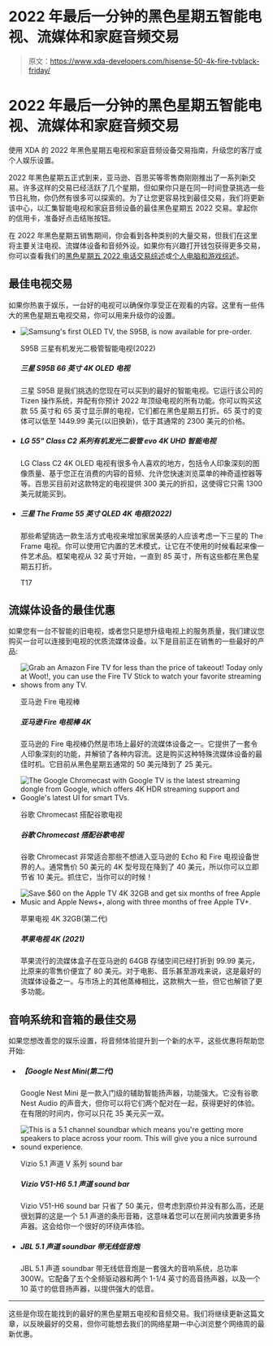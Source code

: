 # 2022 年最后一分钟的黑色星期五智能电视、流媒体和家庭音频交易

> 原文：<https://www.xda-developers.com/hisense-50-4k-fire-tvblack-friday/>

# 2022 年最后一分钟的黑色星期五智能电视、流媒体和家庭音频交易

使用 XDA 的 2022 年黑色星期五电视和家庭音频设备交易指南，升级您的客厅或个人娱乐设置。

2022 年黑色星期五正式到来，亚马逊、百思买等零售商刚刚推出了一系列新交易。许多这样的交易已经活跃了几个星期，但如果你只是在同一时间登录挑选一些节日礼物，你仍然有很多可以探索的。为了让您更容易找到最佳交易，我们将更新该中心，以汇集智能电视和家庭音频设备的最佳黑色星期五 2022 交易。拿起你的信用卡，准备好点击结账按钮。

在 2022 年黑色星期五销售期间，你会看到各种类别的大量交易，但我们在这里将主要关注电视、流媒体设备和音频外设。如果你有兴趣打开钱包获得更多交易，你可以查看我们的[黑色星期五 2022 电话交易综述](https://www.xda-developers.com/black-friday/)或[个人电脑和游戏综述](https://www.xda-developers.com/best-black-friday-pc-gaming-deals/)。

## 最佳电视交易

如果你热衷于娱乐，一台好的电视可以确保你享受正在观看的内容。这里有一些伟大的黑色星期五电视交易，你可以用来升级你的设置。

*   <picture>![Samsung's first OLED TV, the S95B, is now available for pre-order.](img/80918cf4371a6eea4b6bb42144a53514.png)</picture>

    S95B 三星有机发光二极管智能电视(2022)

    ##### 三星 S95B 66 英寸 4K OLED 电视

    三星 S95B 是我们挑选的您现在可以买到的最好的智能电视。它运行该公司的 Tizen 操作系统，并配有你预计 2022 年顶级电视的所有功能。你可以购买这款 55 英寸和 65 英寸显示屏的电视，它们都在黑色星期五打折。65 英寸的变体可以低至 1449.99 美元(以旧换新)，低于其通常的 2300 美元的价格。

*   ##### LG 55" Class C2 系列有机发光二极管 evo 4K UHD 智能电视

    LG Class C2 4K OLED 电视有很多令人喜欢的地方，包括令人印象深刻的图像质量、基于您正在消费的内容的音频、允许您快速浏览菜单的神奇遥控器等等。百思买目前对这款特定的电视提供 300 美元的折扣，这使得它只需 1300 美元就能买到。

*   ##### 三星 The Frame 55 英寸 QLED 4K 电视(2022)

    那些希望挑选一款生活方式电视来增加家居美感的人应该考虑一下三星的 The Frame 电视。你可以使用它内置的艺术模式，让它在不使用的时候看起来像一件艺术品。框架电视从 32 英寸开始，一直到 85 英寸，所有这些都在黑色星期五打折。

    T17

## 流媒体设备的最佳优惠

如果您有一台不智能的旧电视，或者您只是想升级电视上的服务质量，我们建议您购买一台可以连接到电视的优质流媒体设备。以下是目前正在销售的一些最好的产品:

*   <picture>![Grab an Amazon Fire TV for less than the price of takeout! Today only at Woot!, you can use the Fire TV Stick to watch your favorite streaming shows from any TV.](img/43cfe6a938b48d7e576cac0706b6da71.png)</picture>

    亚马逊 Fire 电视棒

    ##### 亚马逊 Fire 电视棒 4K

    亚马逊的 Fire 电视棒仍然是市场上最好的流媒体设备之一。它提供了一套令人印象深刻的功能，并解锁了各种内容流。这是购买这种特殊流媒体设备的最佳时机。它目前从黑色星期五通常的 50 美元降到了 25 美元。

*   <picture>![The Google Chromecast with Google TV is the latest streaming dongle from Google, which offers 4K HDR streaming support and Google's latest UI for smart TVs.](img/248a246a0cc3641872626cb64c0c7ce4.png)</picture>

    谷歌 Chromecast 搭配谷歌电视

    ##### 谷歌 Chromecast 搭配谷歌电视

    谷歌 Chromecast 非常适合那些不想进入亚马逊的 Echo 和 Fire 电视设备世界的人。通常售价 50 美元的 4K 型号现在降到了 40 美元，所以你可以立即节省 10 美元。抓住它，当你可以的时候！

*   <picture>![Save $60 on the Apple TV 4K 32GB and get six months of free Apple Music and Apple News+, along with three months of free Apple TV+.](img/4a24540627653c07432e826883922b2e.png)</picture>

    苹果电视 4K 32GB(第二代)

    ##### 苹果电视 4K (2021)

    苹果流行的流媒体盒子在亚马逊的 64GB 存储空间已经打折到 99.99 美元，比原来的零售价便宜了 80 美元。对于电影、音乐甚至游戏来说，这是最好的流媒体设备之一。与市场上的其他蒸棒相比，这款稍大一些，但它也解锁了更多功能。

## 音响系统和音箱的最佳交易

如果您想改善您的娱乐设置，将音频体验提升到一个新的水平，这些优惠将帮助您开始:

*   ##### 【Google Nest Mini(第二代)

    Google Nest Mini 是一款入门级的辅助智能扬声器，功能强大。它没有谷歌 Nest Audio 的声音大，但你可以将它们两个配对在一起，获得更好的体验。在有限的时间内，你可以只花 35 美元买一双。

*   <picture>![This is a 5.1 channel soundbar which means you're getting more speakers to place across your room. This will give you a nice surround sound experience.](img/036e45d64daf44a55dcf2520ecfd17e4.png)</picture>

    Vizio 5.1 声道 V 系列 sound bar

    ##### Vizio V51-H6 5.1 声道 sound bar

    Vizio V51-H6 sound bar 只省了 50 美元，但考虑到原价并没有那么高，还是很划算的这是一个 5.1 声道的条形音箱，这意味着您可以在房间内放置更多扬声器。这会给你一个很好的环绕声体验。

*   ##### JBL 5.1 声道 soundbar 带无线低音炮

    JBL 5.1 声道 soundbar 带无线低音炮是一套强大的音响系统，总功率 300W。它配备了五个全频驱动器和两个 1-1/4 英寸的高音扬声器，以及一个 10 英寸的低音扬声器，以提供强大的低音。

* * *

这些是你现在能找到的最好的黑色星期五电视和音频交易。我们将继续更新这篇文章，以反映最好的交易，但你可能想去我们的网络星期一中心浏览整个网络周的最新优惠。